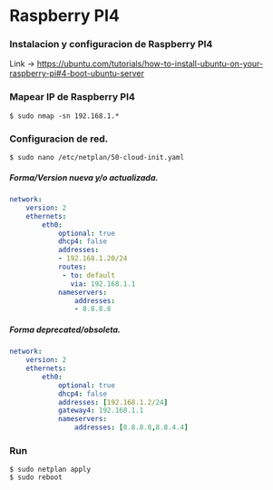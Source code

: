 # Raspberry PI4
### Instalacion y configuracion de Raspberry PI4
Link -> https://ubuntu.com/tutorials/how-to-install-ubuntu-on-your-raspberry-pi#4-boot-ubuntu-server

### Mapear IP de Raspberry PI4
```console
$ sudo nmap -sn 192.168.1.*
```

### Configuracion de red.

```console
$ sudo nano /etc/netplan/50-cloud-init.yaml
```
##### Forma/Version nueva y/o actualizada.
```yaml
network:
    version: 2
    ethernets:
        eth0:
            optional: true
            dhcp4: false
            addresses:
            - 192.168.1.20/24
            routes:
             - to: default
               via: 192.168.1.1
            nameservers:
                addresses:
                - 8.8.8.8
```
##### Forma deprecated/obsoleta.
```yaml
network:
    version: 2
    ethernets:
        eth0:
            optional: true
            dhcp4: false
            addresses: [192.168.1.2/24]
            gateway4: 192.168.1.1
            nameservers:
                addresses: [8.8.8.8,8.8.4.4]
```

### Run

```console
$ sudo netplan apply
$ sudo reboot
```
